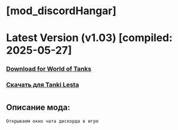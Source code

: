 # [mod_discordHangar]
# Latest Version (v1.03) [compiled: 2025-05-27]
### [**Download for World of Tanks**](https://github.com/spoter/spoter-mods/releases/download/latest/mod_discordHangar.zip)
### [**Скачать для Tanki Lesta**](https://github.com/spoter/spoter-mods/releases/download/latest/mod_discordHangar_RU.zip)
#
## Описание мода:
    Открываем окно чата дискорда в игре







